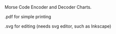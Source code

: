 Morse Code Encoder and Decoder Charts.

.pdf for simple printing 

.svg for editing (needs svg editor, such as Inkscape)
